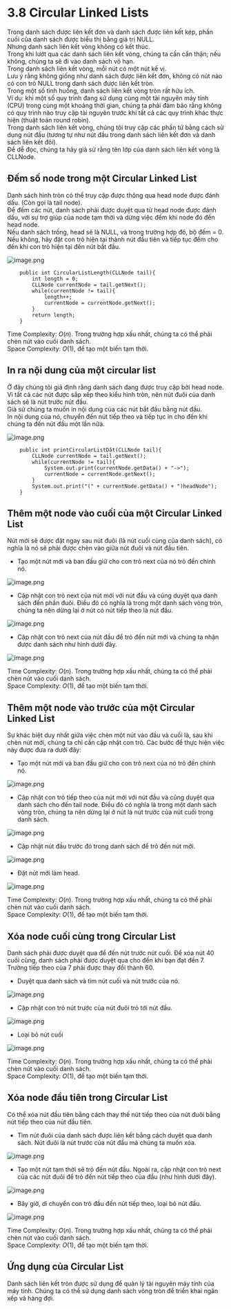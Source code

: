 # 3.8 Circular Linked Lists
Trong danh sách được liên kết đơn và danh sách được liên kết kép, phần cuối của danh sách được biểu thị bằng giá trị NULL.\
Nhưng danh sách liên kết vòng không có kết thúc.\
Trong khi lướt qua các danh sách liên kết vòng, chúng ta cần cẩn thận; nếu không, chúng ta sẽ đi vào danh sách vô hạn.\
Trong danh sách liên kết vòng, mỗi nút có một nút kế vị.\
Lưu ý rằng không giống như danh sách được liên kết đơn, không có nút nào có con trỏ NULL trong danh sách được liên kết tròn.\
Trong một số tình huống, danh sách liên kết vòng tròn rất hữu ích.\
Ví dụ: khi một số quy trình đang sử dụng cùng một tài nguyên máy tính (CPU) trong cùng một khoảng thời gian, chúng ta phải đảm bảo rằng không có quy trình nào truy cập tài nguyên trước khi tất cả các quy trình khác thực hiện (thuật toán round robin).\
Trong danh sách liên kết vòng, chúng tôi truy cập các phần tử bằng cách sử dụng nút đầu (tương tự như nút đầu trong danh sách liên kết đơn và danh sách liên kết đôi).\
Để dễ đọc, chúng ta hãy giả sử rằng tên lớp của danh sách liên kết vòng là CLLNode.


## Đếm số node trong một Circular Linked List
Danh sách hình tròn có thể truy cập được thông qua head node được đánh dấu. (Còn gọi là tail node).\
Để đếm các nút, danh sách phải được duyệt qua từ head node được đánh dấu, với sự trợ giúp của node tạm thời và dừng việc đếm khi node đó đến head node.\
Nếu danh sách trống, head sẽ là NULL, và trong trường hợp đó, bộ đếm = 0.\
Nếu không, hãy đặt con trỏ hiện tại thành nút đầu tiên và tiếp tục đếm cho đến khi con trỏ hiện tại đến nút bắt đầu.

![image.png](https://images.viblo.asia/713f8070-2319-4132-a0d8-9168a720f8cc.png)

```
    public int CircularListLength(CLLNode tail){
        int length = 0;
        CLLNode currentNode = tail.getNext();
        while(currentNode != tail){
            length++;
            currentNode = currentNode.getNext();
        }
        return length;
    }
```

Time Complexity: $O(n)$. Trong trường hợp xấu nhất, chúng ta có thể phải chèn nút vào cuối danh sách.\
Space Complexity: $O(1)$, để tạo một biến tạm thời.

## In ra nội dung của một circular list
Ở đây chúng tôi giả định rằng danh sách đang được truy cập bởi head node.\
Vì tất cả các nút được sắp xếp theo kiểu hình tròn, nên nút đuôi của danh sách sẽ là nút trước nút đầu.\
Giả sử chúng ta muốn in nội dung của các nút bắt đầu bằng nút đầu.\
In nội dung của nó, chuyển đến nút tiếp theo và tiếp tục in cho đến khi chúng ta đến nút đầu một lần nữa.

![image.png](https://images.viblo.asia/3f18394b-b314-4150-91d8-dd406b99953a.png)

```
    public int printCircularListDât(CLLNode tail){
        CLLNode currentNode = tail.getNext();
        while(currentNode != tail){
            System.out.print(currentNode.getData() + "->");
            currentNode = currentNode.getNext();
        }
        System.out.print("(" + currentNode.getData() + ")headNode");
    }
```


## Thêm một node vào cuối của một Circular Linked List
Nút mới sẽ được đặt ngay sau nút đuôi (là nút cuối cùng của danh sách), có nghĩa là nó sẽ phải được chèn vào giữa nút đuôi và nút đầu tiên.
* Tạo một nút mới và ban đầu giữ cho con trỏ next của nó trỏ đến chính nó.

![image.png](https://images.viblo.asia/51bb17aa-6d25-4380-bb4b-9216d72a23c9.png)
* Cập nhật con trỏ next của nút mới với nút đầu và cũng duyệt qua danh sách đến phần đuôi. Điều đó có nghĩa là trong một danh sách vòng tròn, chúng ta nên dừng lại ở nút có nút tiếp theo là nút đầu.

![image.png](https://images.viblo.asia/4c342f22-559e-4813-b193-614ea8a5ab61.png)
* Cập nhật con trỏ next của nút đầu để trỏ đến nút mới và chúng ta nhận được danh sách như hình dưới đây.

![image.png](https://images.viblo.asia/e0312827-7d5b-46bc-b2ae-d327d6caa820.png)

Time Complexity: $O(n)$. Trong trường hợp xấu nhất, chúng ta có thể phải chèn nút vào cuối danh sách.\
Space Complexity: $O(1)$, để tạo một biến tạm thời.

## Thêm một node vào trước của một Circular Linked List
Sự khác biệt duy nhất giữa việc chèn một nút vào đầu và cuối là, sau khi chèn nút mới, chúng ta chỉ cần cập nhật con trỏ. Các bước để thực hiện việc này được đưa ra dưới đây:
* Tạo một nút mới và ban đầu giữ cho con trỏ next của nó trỏ đến chính nó.

![image.png](https://images.viblo.asia/a638cc60-c980-4d26-87ec-24046c046121.png)

* Cập nhật con trỏ tiếp theo của nút mới với nút đầu và cũng duyệt qua danh sách cho đến tail node. Điều đó có nghĩa là trong một danh sách vòng tròn, chúng ta nên dừng lại ở nút là nút trước của nút cuối trong danh sách.

![image.png](https://images.viblo.asia/0c63b791-7f4f-4bc7-b860-7561f289c694.png)
* Cập nhật nút đầu trước đó trong danh sách để trỏ đến nút mới.

![image.png](https://images.viblo.asia/30adc1c2-90b1-4cc6-9234-e81706d52454.png)

* Đặt nút mới làm head.

![image.png](https://images.viblo.asia/57fc2075-fe91-4223-8e85-ebacdbc29fa8.png)

Time Complexity: $O(n)$. Trong trường hợp xấu nhất, chúng ta có thể phải chèn nút vào cuối danh sách.\
Space Complexity: $O(1)$, để tạo một biến tạm thời.

## Xóa node cuối cùng trong Circular List
Danh sách phải được duyệt qua để đến nút trước nút cuối. Để xóa nút 40 cuối cùng, danh sách phải được duyệt qua cho đến khi bạn đạt đến 7. Trường tiếp theo của 7 phải được thay đổi thành 60.
* Duyệt qua danh sách và tìm nút cuối và nút trước của nó.

![image.png](https://images.viblo.asia/09e4ea03-da28-4c03-bef8-180eede10821.png)
* Cập nhật con trỏ nút trước của nút đuôi trỏ tới nút đầu.

![image.png](https://images.viblo.asia/c5d9b51a-9890-4181-b234-f574115d1a0c.png)
* Loại bỏ nút cuối

![image.png](https://images.viblo.asia/f8c5e31a-649d-408e-8d5a-3951f085303c.png)


Time Complexity: $O(n)$. Trong trường hợp xấu nhất, chúng ta có thể phải chèn nút vào cuối danh sách.\
Space Complexity: $O(1)$, để tạo một biến tạm thời.

## Xóa node đầu tiên trong Circular List
Có thể xóa nút đầu tiên bằng cách thay thế nút tiếp theo của nút đuôi bằng nút tiếp theo của nút đầu tiên.
* Tìm nút đuôi của danh sách được liên kết bằng cách duyệt qua danh sách. Nút đuôi là nút trước của nút đầu mà chúng ta muốn xóa.

![image.png](https://images.viblo.asia/e4f49e2e-db83-4c6c-9807-9f690c1e7cfb.png)
* Tạo một nút tạm thời sẽ trỏ đến nút đầu. Ngoài ra, cập nhật con trỏ next của các nút đuôi để trỏ đến nút tiếp theo của đầu (như hình dưới đây).

![image.png](https://images.viblo.asia/f023f520-d90f-42ef-81df-4306f22405e5.png)
* Bây giờ, di chuyển con trỏ đầu đến nút tiếp theo, loại bỏ nút đầu. 

![image.png](https://images.viblo.asia/74fbd34a-d06b-4ea7-a728-a800cc52f188.png)

Time Complexity: $O(n)$. Trong trường hợp xấu nhất, chúng ta có thể phải chèn nút vào cuối danh sách.\
Space Complexity: $O(1)$, để tạo một biến tạm thời.

## Ứng dụng của Circular List
Danh sách liên kết tròn được sử dụng để quản lý tài nguyên máy tính của máy tính. Chúng ta có thể sử dụng danh sách vòng tròn để triển khai ngăn xếp và hàng đợi.